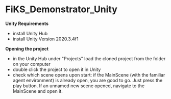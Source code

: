 # FiKS_Demonstrator_Unity

**Unity Requirements**
- install Unity Hub
- install Unity Version 2020.3.4f1

**Opening the project**
- in the Unity Hub under "Projects" load the cloned project from the folder on your computer
- double click the project to open it in Unity
- check which scene opens upon start: if the MainScene (with the familiar agent environment) is already open, you are good to go. Just press the play button. If an unnamed new scene opened, navigate to the MainScene and open it.



